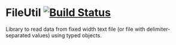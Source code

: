 # FileUtil [![Build Status](https://travis-ci.org/NinjaRocks/FileUtil.svg?branch=master)](https://travis-ci.org/NinjaRocks/FileUtil) 
Library to read data from fixed width text file (or file with delimiter-separated values) using typed objects.
